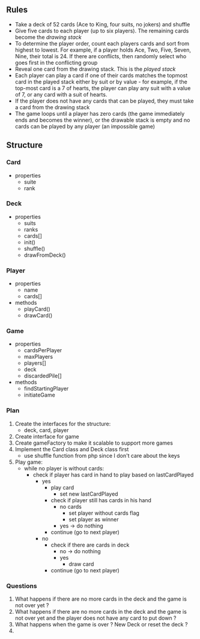 ## Rules
- Take a deck of 52 cards (Ace to King, four suits, no jokers) and shuffle
- Give five cards to each player (up to six players). The remaining cards become the *drawing stack*
- To determine the player order, count each players cards and sort from highest to lowest. For example, if a player holds Ace, Two, Five, Seven, Nine, their total is 24. If there are conflicts, then randomly select who goes first in the conflicting group
- Reveal one card from the drawing stack. This is the *played stack*
- Each player can play a card if one of their cards matches the topmost card in the played stack either by suit or by value - for example, if the top-most card is a 7 of hearts, the player can play any suit with a value of 7, or any card with a suit of hearts.
- If the player does not have any cards that can be played, they must take a card from the drawing stack
- The game loops until a player has zero cards (the game immediately ends and becomes the winner), or the drawable stack is empty and no cards can be played by any player (an impossible game)

## Structure

### Card

- properties
    - suite
    - rank

### Deck

- properties
    - suits
    - ranks
    - cards[]
    - init()
    - shuffle()
    - drawFromDeck()

### Player

- properties
    - name
    - cards[]
- methods
    - playCard()
    - drawCard()

### Game

- properties
    - cardsPerPlayer
    - maxPlayers
    - players[]<Player>
    - deck
    - discardedPile[]<Card>
- methods
    - findStartingPlayer
    - initiateGame
    

### Plan
1. Create the interfaces for the structure:
    - deck, card, player
2. Create interface for game
3. Create gameFactory to make it scalable to support more games
3. Implement the Card class and Deck class first
    - use shuffle function from php since I don't care about the keys
4. Play game:
    - while no player is without cards:
        - check if player has card in hand to play based on lastCardPlayed
            - yes 
                - play card
                    - set new lastCardPlayed
                - check if player still has cards in his hand
                    - no cards 
                        - set player without cards flag
                        - set player as winner
                    - yes -> do nothing
                - continue (go to next player)
            - no 
                - check if there are cards in deck
                    - no -> do nothing
                    - yes
                        - draw card
                - continue (go to next player)

### Questions
1. What happens if there are no more cards in the deck and the game is not over yet ?
2. What happens if there are no more cards in the deck and the game is not over yet and the player does not have any card to put down ?
3. What happens when the game is over ? New Deck or reset the deck ?
4. 
